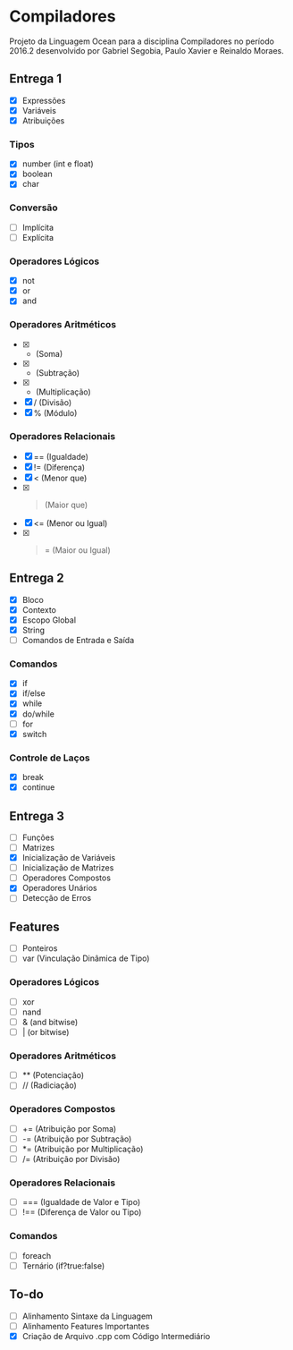 # Compiladores
Projeto da Linguagem Ocean para a disciplina Compiladores no período 2016.2 desenvolvido por Gabriel Segobia, Paulo Xavier e Reinaldo Moraes.

## Entrega 1

  - [x] Expressões
  - [x] Variáveis
  - [x] Atribuições

  ### Tipos
  - [x] number (int e float)
  - [x] boolean
  - [x] char

  ### Conversão
  - [ ] Implícita
  - [ ] Explícita

  ### Operadores Lógicos
  - [x] not
  - [x] or
  - [x] and

  ### Operadores Aritméticos
  - [x] + (Soma)
  - [x] - (Subtração)
  - [x] * (Multiplicação)
  - [x] / (Divisão)
  - [x] % (Módulo)

  ### Operadores Relacionais
  - [x] == (Igualdade)
  - [x] != (Diferença)
  - [x] < (Menor que)
  - [x] > (Maior que)
  - [x] <= (Menor ou Igual)
  - [x] >= (Maior ou Igual)

## Entrega 2

  - [x] Bloco
  - [x] Contexto
  - [x] Escopo Global
  - [x] String
  - [ ] Comandos de Entrada e Saída

  ### Comandos
  - [x] if
  - [x] if/else
  - [x] while
  - [x] do/while
  - [ ] for
  - [x] switch

  ### Controle de Laços
  - [x] break
  - [x] continue

## Entrega 3

  - [ ] Funções
  - [ ] Matrizes
  - [x] Inicialização de Variáveis
  - [ ] Inicialização de Matrizes
  - [ ] Operadores Compostos
  - [x] Operadores Unários
  - [ ] Detecção de Erros

## Features

  - [ ] Ponteiros
  - [ ] var (Vinculação Dinâmica de Tipo)

  ### Operadores Lógicos
  - [ ] xor
  - [ ] nand
  - [ ] & (and bitwise)
  - [ ] | (or bitwise)

  ### Operadores Aritméticos
  - [ ] \*\* (Potenciação)
  - [ ] // (Radiciação)

  ### Operadores Compostos
  - [ ] += (Atribuição por Soma)
  - [ ] -= (Atribuição por Subtração)
  - [ ] \*= (Atribuição por Multiplicação)
  - [ ] /= (Atribuição por Divisão)

  ### Operadores Relacionais
  - [ ] === (Igualdade de Valor e Tipo)
  - [ ] !== (Diferença de Valor ou Tipo)

  ### Comandos
  - [ ] foreach
  - [ ] Ternário (if?true:false)

## To-do

 - [ ] Alinhamento Sintaxe da Linguagem
 - [ ] Alinhamento Features Importantes
 - [x] Criação de Arquivo .cpp com Código Intermediário
